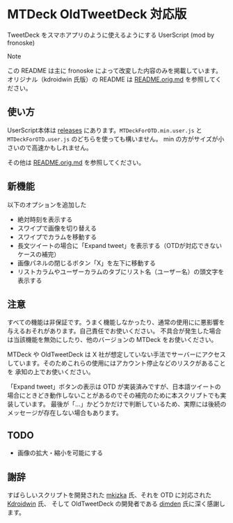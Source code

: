 # MTDeck OldTweetDeck 対応版

TweetDeck をスマホアプリのように使えるようにする UserScript (mod by fronoske)

> [!NOTE]
> この README は主に fronoske によって改変した内容のみを掲載しています。
> オリジナル（kdroidwin 氏版）の README は [README.orig.md](https://github.com/fronoske/MTDeck_for_OTD/blob/main/README.orig.md) を参照してください。

## 使い方
UserScript本体は [releases](https://github.com/fronoske/MTDeck_for_OTD/releases) にあります。`MTDeckForOTD.min.user.js` と `MTDeckForOTD.user.js` のどちらを使っても構いません。
min の方がサイズが小さいので高速かもしれません。

その他は [README.orig.md](https://github.com/fronoske/MTDeck_for_OTD/blob/main/README.orig.md) を参照してください。


## 新機能

以下のオプションを追加した
- 絶対時刻を表示する
- スワイプで画像を切り替える
- スワイプでカラムを移動する
- 長文ツイートの場合に「Expand tweet」を表示する（OTDが対応できないケースの補完）
- 画像パネルの閉じるボタン「X」を左下に移動する
- リストカラムやユーザーカラムのタブにリスト名（ユーザー名）の頭文字を表示する


## 注意
すべての機能は非保証です。うまく機能しなかったり、通常の使用にに悪影響を与えるおそれがあります。自己責任でお使いください。
不具合が発生した場合は当該機能を無効にしたり、他のバージョンの MTDeck をお使いください。

MTDeck や OldTweetDeck は X 社が想定していない手法でサーバーにアクセスしています。そのためこれらの使用にはアカウント停止などのリスクがあることを
承知の上でお使いください。

「Expand tweet」ボタンの表示は OTD が実装済みですが、日本語ツイートの場合にときどき動作しないことがあるのでその補完のために本スクリプトでも実装しています。
最後が「…」かどうかだけで判断しているため、実際には後続のメッセージが存在しない場合もあります。


## TODO
- 画像の拡大・縮小を可能にする

## 謝辞
すばらしいスクリプトを開発された [mkizka](https://github.com/mkizka) 氏、それを OTD に対応された [Kdroidwin](https://github.com/Kdroidwin) 氏、
そして OldTweetDeck の開発者である [dimden](https://github.com/dimdenGD) 氏に深く感謝します。
